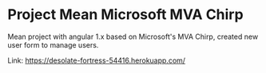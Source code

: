 # Project Mean Microsoft MVA Chirp
Mean project with angular 1.x based on Microsoft's MVA Chirp, created new user form to manage users.

Link: https://desolate-fortress-54416.herokuapp.com/

